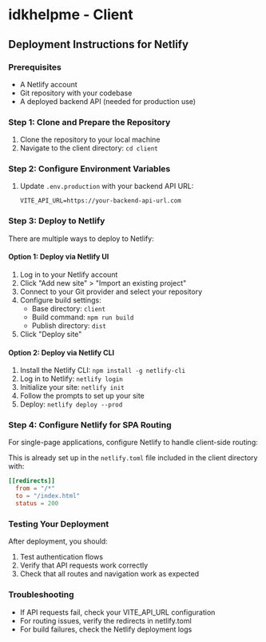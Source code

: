 # idkhelpme - Client

## Deployment Instructions for Netlify

### Prerequisites
- A Netlify account
- Git repository with your codebase
- A deployed backend API (needed for production use)

### Step 1: Clone and Prepare the Repository
1. Clone the repository to your local machine
2. Navigate to the client directory: `cd client`

### Step 2: Configure Environment Variables
1. Update `.env.production` with your backend API URL:
   ```
   VITE_API_URL=https://your-backend-api-url.com
   ```

### Step 3: Deploy to Netlify
There are multiple ways to deploy to Netlify:

#### Option 1: Deploy via Netlify UI
1. Log in to your Netlify account
2. Click "Add new site" > "Import an existing project"
3. Connect to your Git provider and select your repository
4. Configure build settings:
   - Base directory: `client`
   - Build command: `npm run build`
   - Publish directory: `dist`
5. Click "Deploy site"

#### Option 2: Deploy via Netlify CLI
1. Install the Netlify CLI: `npm install -g netlify-cli`
2. Log in to Netlify: `netlify login`
3. Initialize your site: `netlify init`
4. Follow the prompts to set up your site
5. Deploy: `netlify deploy --prod`

### Step 4: Configure Netlify for SPA Routing
For single-page applications, configure Netlify to handle client-side routing:

This is already set up in the `netlify.toml` file included in the client directory with:
```toml
[[redirects]]
  from = "/*"
  to = "/index.html"
  status = 200
```

### Testing Your Deployment
After deployment, you should:
1. Test authentication flows
2. Verify that API requests work correctly
3. Check that all routes and navigation work as expected

### Troubleshooting
- If API requests fail, check your VITE_API_URL configuration
- For routing issues, verify the redirects in netlify.toml
- For build failures, check the Netlify deployment logs